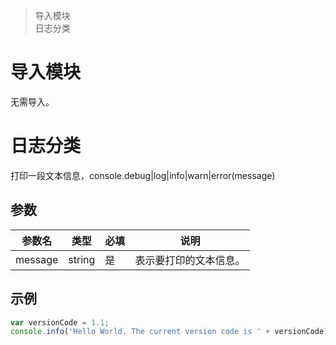 > 导入模块  
> 日志分类  

# 导入模块

无需导入。

# 日志分类

打印一段文本信息，console.debug|log|info|warn|error(message)

## 参数

| 参数名  | 类型   | 必填 | 说明                   |
| ------- | ------ | ---- | ---------------------- |
| message | string | 是   | 表示要打印的文本信息。 |

## 示例

```javascript
var versionCode = 1.1;
console.info('Hello World. The current version code is ' + versionCode);
```

